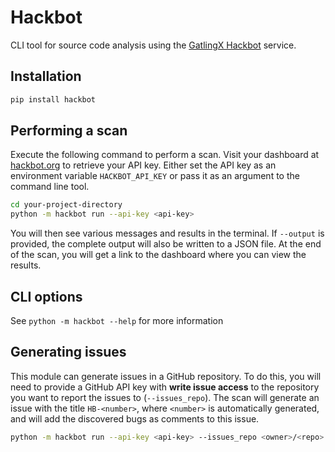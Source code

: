 # Hackbot

CLI tool for source code analysis using the [GatlingX Hackbot](https://hackbot.org/) service.

## Installation

```bash
pip install hackbot
```

## Performing a scan
Execute the following command to perform a scan.
Visit your dashboard at [hackbot.org](https://hackbot.org/dashboard/api-keys/) to retrieve your API key.
Either set the API key as an environment variable `HACKBOT_API_KEY` or pass it as an argument to the command line tool.

```bash
cd your-project-directory
python -m hackbot run --api-key <api-key>
```

You will then see various messages and results in the terminal. If `--output` is provided, the complete output will also be written to a JSON file.
At the end of the scan, you will get a link to the dashboard where you can view the results.


## CLI options
See `python -m hackbot --help` for more information


## Generating issues
This module can generate issues in a GitHub repository. To do this, you will need to provide a GitHub API key with **write issue access** to the repository you want to report the issues to (`--issues_repo`). The scan will generate an issue with the title `HB-<number>`, where `<number>` is automatically generated, and will add the discovered bugs as comments to this issue.

```bash
python -m hackbot run --api-key <api-key> --issues_repo <owner>/<repo> --github_api_key <github-api-key>
```
